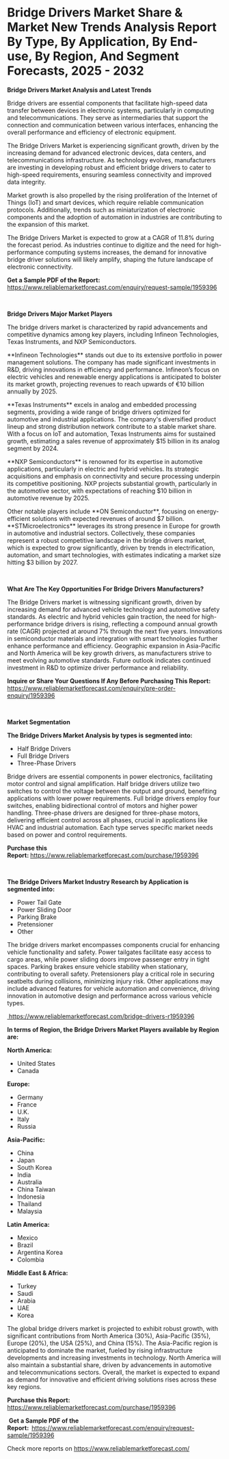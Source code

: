 <p><h1>Bridge Drivers Market Share & Market New Trends Analysis Report By Type, By Application, By End-use, By Region, And Segment Forecasts, 2025 - 2032</h1></p><p><strong>Bridge Drivers Market Analysis and Latest Trends</strong></p>
<p><p>Bridge drivers are essential components that facilitate high-speed data transfer between devices in electronic systems, particularly in computing and telecommunications. They serve as intermediaries that support the connection and communication between various interfaces, enhancing the overall performance and efficiency of electronic equipment.</p><p>The Bridge Drivers Market is experiencing significant growth, driven by the increasing demand for advanced electronic devices, data centers, and telecommunications infrastructure. As technology evolves, manufacturers are investing in developing robust and efficient bridge drivers to cater to high-speed requirements, ensuring seamless connectivity and improved data integrity.</p><p>Market growth is also propelled by the rising proliferation of the Internet of Things (IoT) and smart devices, which require reliable communication protocols. Additionally, trends such as miniaturization of electronic components and the adoption of automation in industries are contributing to the expansion of this market. </p><p>The Bridge Drivers Market is expected to grow at a CAGR of 11.8% during the forecast period. As industries continue to digitize and the need for high-performance computing systems increases, the demand for innovative bridge driver solutions will likely amplify, shaping the future landscape of electronic connectivity.</p></p>
<p><strong>Get a Sample PDF of the Report:&nbsp;</strong> <a href="https://www.reliablemarketforecast.com/enquiry/request-sample/1959396?utm_campaign=3525&utm_medium=2&utm_source=Github&utm_content=ia&utm_term=08042025&utm_id=bridge-drivers">https://www.reliablemarketforecast.com/enquiry/request-sample/1959396</a></p>
<p>&nbsp;</p>
<p><strong>Bridge Drivers Major Market Players</strong></p>
<p><p>The bridge drivers market is characterized by rapid advancements and competitive dynamics among key players, including Infineon Technologies, Texas Instruments, and NXP Semiconductors.</p><p>**Infineon Technologies** stands out due to its extensive portfolio in power management solutions. The company has made significant investments in R&D, driving innovations in efficiency and performance. Infineon’s focus on electric vehicles and renewable energy applications is anticipated to bolster its market growth, projecting revenues to reach upwards of €10 billion annually by 2025.</p><p>**Texas Instruments** excels in analog and embedded processing segments, providing a wide range of bridge drivers optimized for automotive and industrial applications. The company's diversified product lineup and strong distribution network contribute to a stable market share. With a focus on IoT and automation, Texas Instruments aims for sustained growth, estimating a sales revenue of approximately $15 billion in its analog segment by 2024.</p><p>**NXP Semiconductors** is renowned for its expertise in automotive applications, particularly in electric and hybrid vehicles. Its strategic acquisitions and emphasis on connectivity and secure processing underpin its competitive positioning. NXP projects substantial growth, particularly in the automotive sector, with expectations of reaching $10 billion in automotive revenue by 2025.</p><p>Other notable players include **ON Semiconductor**, focusing on energy-efficient solutions with expected revenues of around $7 billion. **STMicroelectronics** leverages its strong presence in Europe for growth in automotive and industrial sectors. Collectively, these companies represent a robust competitive landscape in the bridge drivers market, which is expected to grow significantly, driven by trends in electrification, automation, and smart technologies, with estimates indicating a market size hitting $3 billion by 2027.</p></p>
<p>&nbsp;</p>
<p><strong>What Are The Key Opportunities For Bridge Drivers Manufacturers?</strong></p>
<p><p>The Bridge Drivers market is witnessing significant growth, driven by increasing demand for advanced vehicle technology and automotive safety standards. As electric and hybrid vehicles gain traction, the need for high-performance bridge drivers is rising, reflecting a compound annual growth rate (CAGR) projected at around 7% through the next five years. Innovations in semiconductor materials and integration with smart technologies further enhance performance and efficiency. Geographic expansion in Asia-Pacific and North America will be key growth drivers, as manufacturers strive to meet evolving automotive standards. Future outlook indicates continued investment in R&D to optimize driver performance and reliability.</p></p>
<p><strong>Inquire or Share Your Questions If Any Before Purchasing This Report:</strong> <a href="https://www.reliablemarketforecast.com/enquiry/pre-order-enquiry/1959396?utm_campaign=3525&utm_medium=2&utm_source=Github&utm_content=ia&utm_term=08042025&utm_id=bridge-drivers">https://www.reliablemarketforecast.com/enquiry/pre-order-enquiry/1959396</a></p>
<p>&nbsp;</p>
<p><strong>Market Segmentation</strong></p>
<p><strong>The Bridge Drivers Market Analysis by types is segmented into:</strong></p>
<p><ul><li>Half Bridge Drivers</li><li>Full Bridge Drivers</li><li>Three-Phase Drivers</li></ul></p>
<p><p>Bridge drivers are essential components in power electronics, facilitating motor control and signal amplification. Half bridge drivers utilize two switches to control the voltage between the output and ground, benefiting applications with lower power requirements. Full bridge drivers employ four switches, enabling bidirectional control of motors and higher power handling. Three-phase drivers are designed for three-phase motors, delivering efficient control across all phases, crucial in applications like HVAC and industrial automation. Each type serves specific market needs based on power and control requirements.</p></p>
<p><strong>Purchase this Report:&nbsp;</strong><a href="https://www.reliablemarketforecast.com/purchase/1959396?utm_campaign=3525&utm_medium=2&utm_source=Github&utm_content=ia&utm_term=08042025&utm_id=bridge-drivers">https://www.reliablemarketforecast.com/purchase/1959396</a></p>
<p>&nbsp;</p>
<p><strong>The Bridge Drivers Market Industry Research by Application is segmented into:</strong></p>
<p><ul><li>Power Tail Gate</li><li>Power Sliding Door</li><li>Parking Brake</li><li>Pretensioner</li><li>Other</li></ul></p>
<p><p>The bridge drivers market encompasses components crucial for enhancing vehicle functionality and safety. Power tailgates facilitate easy access to cargo areas, while power sliding doors improve passenger entry in tight spaces. Parking brakes ensure vehicle stability when stationary, contributing to overall safety. Pretensioners play a critical role in securing seatbelts during collisions, minimizing injury risk. Other applications may include advanced features for vehicle automation and convenience, driving innovation in automotive design and performance across various vehicle types.</p></p>
<p><a href="https://www.reliablemarketforecast.com/bridge-drivers-r1959396?utm_campaign=3525&utm_medium=2&utm_source=Github&utm_content=ia&utm_term=08042025&utm_id=bridge-drivers">&nbsp;https://www.reliablemarketforecast.com/bridge-drivers-r1959396</a></p>
<p><strong>In terms of Region, the Bridge Drivers Market Players available by Region are:</strong></p>
<p>
    <p> <strong> North America: </strong>
        <ul>
            <li>United States</li>
            <li>Canada</li>
        </ul>
        </p> 
    <p> <strong> Europe: </strong>
        <ul>
            <li>Germany</li>
            <li>France</li>
            <li>U.K.</li>
            <li>Italy</li>
            <li>Russia</li>
        </ul>
        </p> 
    <p> <strong> Asia-Pacific: </strong>
        <ul>
            <li>China</li>
            <li>Japan</li>
            <li>South Korea</li>
            <li>India</li>
            <li>Australia</li>
            <li>China Taiwan</li>
            <li>Indonesia</li>
            <li>Thailand</li>
            <li>Malaysia</li>
        </ul>
        </p> 
    <p> <strong> Latin America: </strong>
        <ul>
            <li>Mexico</li>
            <li>Brazil</li>
            <li>Argentina Korea</li>
            <li>Colombia</li>
        </ul>
        </p> 
    <p> <strong> Middle East & Africa: </strong>
        <ul>
            <li>Turkey</li>
            <li>Saudi</li>
            <li>Arabia</li>
            <li>UAE</li>
            <li>Korea</li>
        </ul>
    </p>
    </p>
<p><p>The global bridge drivers market is projected to exhibit robust growth, with significant contributions from North America (30%), Asia-Pacific (35%), Europe (20%), the USA (25%), and China (15%). The Asia-Pacific region is anticipated to dominate the market, fueled by rising infrastructure developments and increasing investments in technology. North America will also maintain a substantial share, driven by advancements in automotive and telecommunications sectors. Overall, the market is expected to expand as demand for innovative and efficient driving solutions rises across these key regions.</p></p>
<p><strong>Purchase this Report: </strong><a href="https://www.reliablemarketforecast.com/purchase/1959396?utm_campaign=3525&utm_medium=2&utm_source=Github&utm_content=ia&utm_term=08042025&utm_id=bridge-drivers">https://www.reliablemarketforecast.com/purchase/1959396</a></p>
<p>&nbsp;<strong>Get a Sample PDF of the Report:&nbsp;&nbsp;</strong><a href="https://www.reliablemarketforecast.com/enquiry/request-sample/1959396?utm_campaign=3525&utm_medium=2&utm_source=Github&utm_content=ia&utm_term=08042025&utm_id=bridge-drivers">https://www.reliablemarketforecast.com/enquiry/request-sample/1959396</a></p>
<p><strong></strong></p>
<p>Check more reports on <a href="https://www.reliablemarketforecast.com/?utm_campaign=3525&utm_medium=2&utm_source=Github&utm_content=ia&utm_term=08042025&utm_id=bridge-drivers">https://www.reliablemarketforecast.com/</a></p>